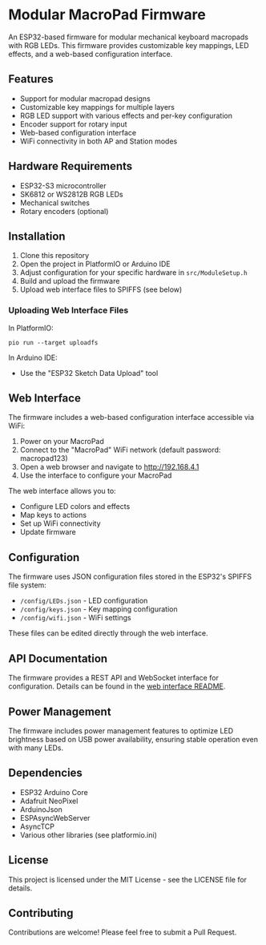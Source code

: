 # Modular MacroPad Firmware

An ESP32-based firmware for modular mechanical keyboard macropads with RGB LEDs. This firmware provides customizable key mappings, LED effects, and a web-based configuration interface.

## Features

- Support for modular macropad designs
- Customizable key mappings for multiple layers
- RGB LED support with various effects and per-key configuration
- Encoder support for rotary input
- Web-based configuration interface
- WiFi connectivity in both AP and Station modes

## Hardware Requirements

- ESP32-S3 microcontroller
- SK6812 or WS2812B RGB LEDs
- Mechanical switches
- Rotary encoders (optional)

## Installation

1. Clone this repository
2. Open the project in PlatformIO or Arduino IDE
3. Adjust configuration for your specific hardware in `src/ModuleSetup.h`
4. Build and upload the firmware
5. Upload web interface files to SPIFFS (see below)

### Uploading Web Interface Files

In PlatformIO:
```
pio run --target uploadfs
```

In Arduino IDE:
- Use the "ESP32 Sketch Data Upload" tool

## Web Interface

The firmware includes a web-based configuration interface accessible via WiFi:

1. Power on your MacroPad
2. Connect to the "MacroPad" WiFi network (default password: macropad123)
3. Open a web browser and navigate to http://192.168.4.1
4. Use the interface to configure your MacroPad

The web interface allows you to:
- Configure LED colors and effects
- Map keys to actions
- Set up WiFi connectivity
- Update firmware

## Configuration

The firmware uses JSON configuration files stored in the ESP32's SPIFFS file system:

- `/config/LEDs.json` - LED configuration
- `/config/keys.json` - Key mapping configuration
- `/config/wifi.json` - WiFi settings

These files can be edited directly through the web interface.

## API Documentation

The firmware provides a REST API and WebSocket interface for configuration. Details can be found in the [web interface README](data/web/README.md).

## Power Management

The firmware includes power management features to optimize LED brightness based on USB power availability, ensuring stable operation even with many LEDs.

## Dependencies

- ESP32 Arduino Core
- Adafruit NeoPixel
- ArduinoJson
- ESPAsyncWebServer
- AsyncTCP
- Various other libraries (see platformio.ini)

## License

This project is licensed under the MIT License - see the LICENSE file for details.

## Contributing

Contributions are welcome! Please feel free to submit a Pull Request. 